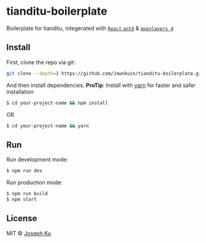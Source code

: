 # tianditu-boilerplate

Boilerplate for tianditu, integerated with [`React`](https://facebook.github.io/react/),[`antd`](https://ant.design/index-cn) & [`openlayers 4`](https://openlayers.org/)


## Install

First, clone the repo via git:

```bash
git clone --depth=1 https://github.com/Jawnkuin/tianditu-boilerplate.git your-project-name
```

And then install dependencies.
**ProTip**: Install with [yarn](https://github.com/yarnpkg/yarn) for faster and safer installation

```bash
$ cd your-project-name && npm install
```
OR
```bash
$ cd your-project-name && yarn
```

## Run

Run development mode:

```bash
$ npm run dev
```

Run production mode:

```bash
$ npm run build
$ npm start
```

## License
MIT © [Joseph Ku](https://github.com/Jawnkuin)
